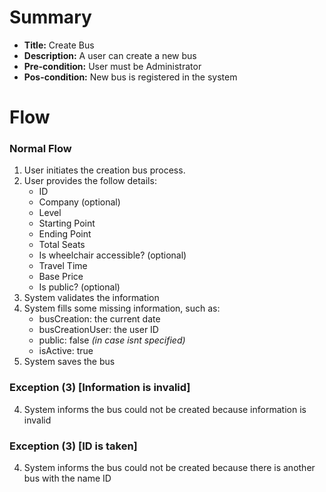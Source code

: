 # Summary

- **Title:** Create Bus
- **Description:** A user can create a new bus
- **Pre-condition:** User must be Administrator
- **Pos-condition:** New bus is registered in the system

# Flow

### Normal Flow

1. User initiates the creation bus process.
2. User provides the follow details:
    - ID
    - Company (optional)
    - Level
    - Starting Point
    - Ending Point
    - Total Seats
    - Is wheelchair accessible? (optional)
    - Travel Time
    - Base Price
    - Is public? (optional)
3. System validates the information
4. System fills some missing information, such as:
    - busCreation: the current date
    - busCreationUser: the user ID
    - public: false _(in case isnt specified)_
    - isActive: true
5. System saves the bus

### Exception (3) [Information is invalid]

4. System informs the bus could not be created because information is invalid

### Exception (3) [ID is taken]

4. System informs the bus could not be created because there is another bus with the name ID
